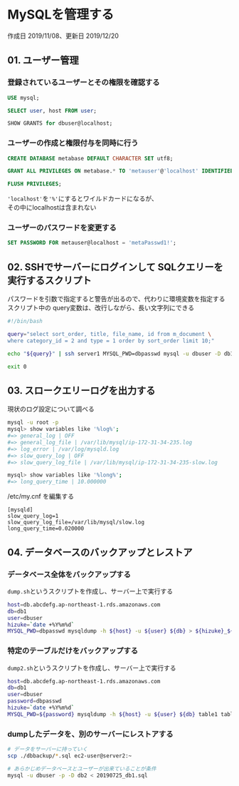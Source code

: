 # MySQLを管理する

作成日 2019/11/08、更新日 2019/12/20

## 01. ユーザー管理

### 登録されているユーザーとその権限を確認する

```sql
USE mysql;

SELECT user, host FROM user;

SHOW GRANTS for dbuser@localhost;
```

### ユーザーの作成と権限付与を同時に行う

```sql
CREATE DATABASE metabase DEFAULT CHARACTER SET utf8;

GRANT ALL PRIVILEGES ON metabase.* TO 'metauser'@'localhost' IDENTIFIED BY 'metaPasswd1!';

FLUSH PRIVILEGES;
```

`'localhost'`を`'%'`にするとワイルドカードになるが、\
その中にlocalhostは含まれない

### ユーザーのパスワードを変更する

```sql
SET PASSWORD FOR metauser@localhost = 'metaPasswd1!';
```

## 02. SSHでサーバーにログインして SQLクエリーを実行するスクリプト

パスワードを引数で指定すると警告が出るので、代わりに環境変数を指定する\
スクリプト中の query変数は、改行しながら、長い文字列にできる

```bash
#!/bin/bash

query="select sort_order, title, file_name, id from m_document \
where category_id = 2 and type = 1 order by sort_order limit 10;"

echo "${query}" | ssh server1 MYSQL_PWD=dbpasswd mysql -u dbuser -D db1

exit 0
```

## 03. スロークエリーログを出力する

現状のログ設定について調べる

```bash
mysql -u root -p
mysql> show variables like '%log%';
#=> general_log | OFF
#=> general_log_file | /var/lib/mysql/ip-172-31-34-235.log
#=> log_error | /var/log/mysqld.log
#=> slow_query_log | OFF
#=> slow_query_log_file | /var/lib/mysql/ip-172-31-34-235-slow.log

mysql> show variables like '%long%';
#=> long_query_time | 10.000000
```

/etc/my.cnf を編集する

```text
[mysqld]
slow_query_log=1
slow_query_log_file=/var/lib/mysql/slow.log
long_query_time=0.020000
```

## 04. データベースのバックアップとレストア

### データベース全体をバックアップする

`dump.sh`というスクリプトを作成し、サーバー上で実行する

```bash
host=db.abcdefg.ap-northeast-1.rds.amazonaws.com
db=db1
user=dbuser
hizuke=`date +%Y%m%d`
MYSQL_PWD=dbpasswd mysqldump -h ${host} -u ${user} ${db} > ${hizuke}_${db}.sql
```

### 特定のテーブルだけをバックアップする

`dump2.sh`というスクリプトを作成し、サーバー上で実行する

```bash
host=db.abcdefg.ap-northeast-1.rds.amazonaws.com
db=db1
user=dbuser
password=dbpasswd
hizuke=`date +%Y%m%d`
MYSQL_PWD=${password} mysqldump -h ${host} -u ${user} ${db} table1 table2 > ${hizuke}_some_tables_only.sql
```

### dumpしたデータを、別のサーバーにレストアする

```bash
# データをサーバーに持っていく
scp ./dbbackup/*.sql ec2-user@server2:~

# あらかじめデータベースとユーザーが出来ていることが条件
mysql -u dbuser -p -D db2 < 20190725_db1.sql
```
